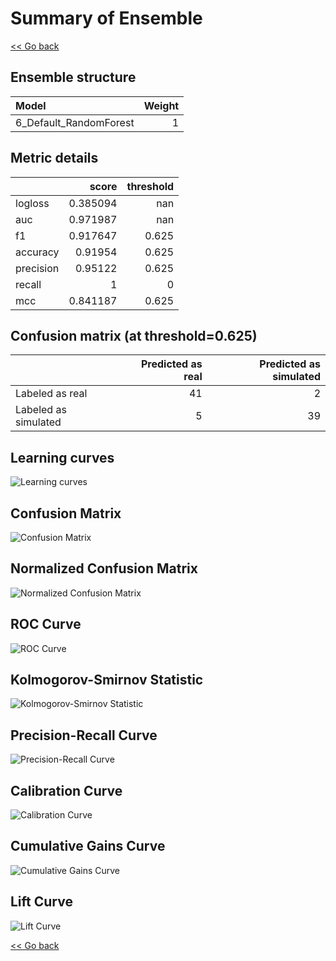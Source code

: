 # Summary of Ensemble

[<< Go back](../README.md)


## Ensemble structure
| Model                  |   Weight |
|:-----------------------|---------:|
| 6_Default_RandomForest |        1 |

## Metric details
|           |    score |   threshold |
|:----------|---------:|------------:|
| logloss   | 0.385094 |     nan     |
| auc       | 0.971987 |     nan     |
| f1        | 0.917647 |       0.625 |
| accuracy  | 0.91954  |       0.625 |
| precision | 0.95122  |       0.625 |
| recall    | 1        |       0     |
| mcc       | 0.841187 |       0.625 |


## Confusion matrix (at threshold=0.625)
|                      |   Predicted as real |   Predicted as simulated |
|:---------------------|--------------------:|-------------------------:|
| Labeled as real      |                  41 |                        2 |
| Labeled as simulated |                   5 |                       39 |

## Learning curves
![Learning curves](learning_curves.png)
## Confusion Matrix

![Confusion Matrix](confusion_matrix.png)


## Normalized Confusion Matrix

![Normalized Confusion Matrix](confusion_matrix_normalized.png)


## ROC Curve

![ROC Curve](roc_curve.png)


## Kolmogorov-Smirnov Statistic

![Kolmogorov-Smirnov Statistic](ks_statistic.png)


## Precision-Recall Curve

![Precision-Recall Curve](precision_recall_curve.png)


## Calibration Curve

![Calibration Curve](calibration_curve_curve.png)


## Cumulative Gains Curve

![Cumulative Gains Curve](cumulative_gains_curve.png)


## Lift Curve

![Lift Curve](lift_curve.png)



[<< Go back](../README.md)

